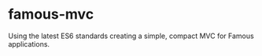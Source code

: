 # famous-mvc
Using the latest ES6 standards creating a simple, compact MVC for Famous applications.
